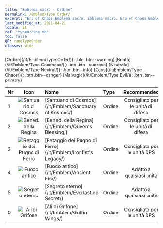 ```yaml
---
title: "Emblema sacro - Ordine"
permalink: /Emblem/Type Order/
excerpt: "Era of Chaos Emblema sacro. Emblema sacro. Era of Chaos Emblema sacro Ordine. Era of Chaos Ordine"
last_modified_at: 2021-04-21
locale: it
ref: "typeOrdine.md"
toc: false
QR: runeTypeOrder
classes: wide
---
```


  [Ordine](/it/Emblem/Type Order/){: .btn .btn--warning}   [Bontà](/it/Emblem/Type Goodness/){: .btn .btn--success}   [Neutrale](/it/Emblem/Type Neutral/){: .btn .btn--info}   [Caos](/it/Emblem/Type Chaos/){: .btn .btn--danger}   [Malvagio](/it/Emblem/Type Evil/){: .btn .btn--primary} 

  |  Nr  | Icon |             Nome            |    Type    |   Recommended   |
  |:-----|:--:|:----------------------------|:-----------|:---------------:|
  | 1 | ![Santuario di Cosmos](/images/r/rune_icon_307.png) | [Santuario di Cosmos](/it/Emblem/Sanctuary of Kosmos/) | Ordine | Consigliato per le unità di difesa | 
  | 2 | ![Bened. della Regina](/images/r/rune_icon_105.png) | [Bened. della Regina](/it/Emblem/Queen's Blessing/) | Ordine | Consigliato per le unità di difesa | 
  | 3 | ![Retaggio dei Pugno di Ferro](/images/r/rune_icon_103.png) | [Retaggio dei Pugno di Ferro](/it/Emblem/Ironfist's Legacy/) | Ordine | Consigliato per le unità DPS | 
  | 4 | ![Fuoco antico](/images/r/rune_icon_101.png) | [Fuoco antico](/it/Emblem/Ancient Fire/) | Ordine | Adatto a qualsiasi unità | 
  | 5 | ![Segreto eterno](/images/r/rune_icon_104.png) | [Segreto eterno](/it/Emblem/Everlasting Secret/) | Ordine | Adatto a qualsiasi unità | 
  | 6 | ![Ali di Grifone](/images/r/rune_icon_102.png) | [Ali di Grifone](/it/Emblem/Griffin Wings/) | Ordine | Consigliato per le unità DPS | 
